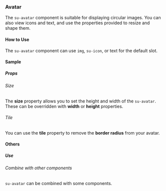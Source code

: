 ### Avatar

The `su-avatar` component is suitable for displaying circular images. You can also view icons and text, and use the properties provided to resize and shape them.

<su-divider class="mb-8" />

#### How to Use

The `su-avatar` component can use `img`, `su-icon`, or text for the default slot.

<example file='SuAvatar/uses' />

#### Sample

##### Props

###### Size

The **size** property allows you to set the height and width of the `su-avatar`. These can be overridden with **width** or **height** properties.

<example file='SuAvatar/props/size' />

###### Tile

You can use the **tile** property to remove the **border radius** from your avatar.

<example file='SuAvatar/props/tile' />

#### Others

##### Use

###### Combine with other components

`su-avatar` can be combined with some components.

<example file='SuAvatar/others/use' />